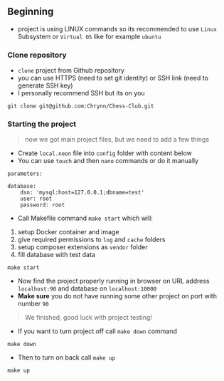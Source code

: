 ## Beginning

- project is using LINUX commands so its recommended to use `Linux` Subsystem or `Virtual OS` like for example `ubuntu`

### Clone repository

- `clone` project from Github repository
- you can use HTTPS (need to set git identity) or SSH link (need to generate SSH key)
- I personally recommend SSH but its on you

```
git clone git@github.com:Chrynn/Chess-Club.git
```

### Starting the project
> now we got main project files, but we need to add a few things

- Create `local.neon` file into `config` folder with content below
- You can use `touch` and then `nano` commands or do it manually

```
parameters:

database:
    dsn: 'mysql:host=127.0.0.1;dbname=test'
    user: root
    password: root
```

- Call Makefile command `make start` which will:
1. setup Docker container and image
2. give required permissions to `log` and `cache` folders
3. setup composer extensions as `vendor` folder
4. fill database with test data

```
make start
```
- Now find the project properly running in browser on URL address `localhost:90` and database on `localhost:10000`
- **Make sure** you do not have running some other project on port with number `90`
> We finished, good luck with project testing!

- If you want to turn project off call `make down` command
```
make down
```
- Then to turn on back call `make up`
```
make up
```